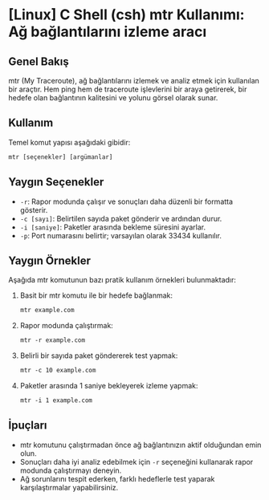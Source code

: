 # [Linux] C Shell (csh) mtr Kullanımı: Ağ bağlantılarını izleme aracı

## Genel Bakış
mtr (My Traceroute), ağ bağlantılarını izlemek ve analiz etmek için kullanılan bir araçtır. Hem ping hem de traceroute işlevlerini bir araya getirerek, bir hedefe olan bağlantının kalitesini ve yolunu görsel olarak sunar.

## Kullanım
Temel komut yapısı aşağıdaki gibidir:

```csh
mtr [seçenekler] [argümanlar]
```

## Yaygın Seçenekler
- `-r`: Rapor modunda çalışır ve sonuçları daha düzenli bir formatta gösterir.
- `-c [sayı]`: Belirtilen sayıda paket gönderir ve ardından durur.
- `-i [saniye]`: Paketler arasında bekleme süresini ayarlar.
- `-p`: Port numarasını belirtir; varsayılan olarak 33434 kullanılır.

## Yaygın Örnekler
Aşağıda mtr komutunun bazı pratik kullanım örnekleri bulunmaktadır:

1. Basit bir mtr komutu ile bir hedefe bağlanmak:
   ```csh
   mtr example.com
   ```

2. Rapor modunda çalıştırmak:
   ```csh
   mtr -r example.com
   ```

3. Belirli bir sayıda paket göndererek test yapmak:
   ```csh
   mtr -c 10 example.com
   ```

4. Paketler arasında 1 saniye bekleyerek izleme yapmak:
   ```csh
   mtr -i 1 example.com
   ```

## İpuçları
- mtr komutunu çalıştırmadan önce ağ bağlantınızın aktif olduğundan emin olun.
- Sonuçları daha iyi analiz edebilmek için `-r` seçeneğini kullanarak rapor modunda çalıştırmayı deneyin.
- Ağ sorunlarını tespit ederken, farklı hedeflerle test yaparak karşılaştırmalar yapabilirsiniz.